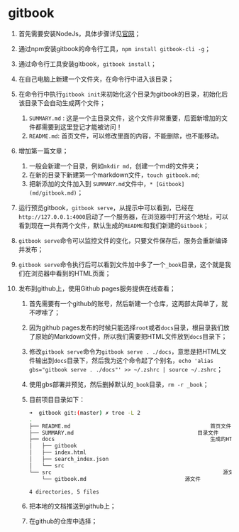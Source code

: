 # gitbook

1. 首先需要安装NodeJs，具体步骤详见[官网](https://nodejs.org/en/)；

2. 通过npm安装gitbook的命令行工具，`npm install gitbook-cli -g`；

3. 通过命令行工具安装gitbook，`gitbook install`；

4. 在自己电脑上新建一个文件夹，在命令行中进入该目录；

5. 在命令行中执行`gitbook init`来初始化这个目录为gitbook的目录，初始化后该目录下会自动生成两个文件；

   1. `SUMMARY.md` : 这是一个主目录文件，这个文件非常重要，后面新增加的文件都需要到这里登记才能被访问！
   2. `README.md`: 首页文件，可以修改里面的内容，不能删除，也不能移动。

6. 增加第一篇文章；

   1. 一般会新建一个目录，例如`mkdir md`，创建一个md的文件夹；
   2. 在新的目录下新建第一个markdown文件，`touch gitbook.md`;
   3. 把新添加的文件加入到 `SUMMARY.md`文件中，`* [Gitbook](md/gitbook.md)`；

7. 运行预览gitbook，`gitbook serve`，从提示中可以看到，已经在`http://127.0.0.1:4000`启动了一个服务器，在浏览器中打开这个地址，可以看到现在一共有两个文件，默认生成的`README`和我们新建的`Gitbook`；

8. `gitbook serve`命令可以监控文件的变化，只要文件保存后，服务会重新编译并发布；

9. `gitbook serve`命令执行后可以看到文件加中多了一个`_book`目录，这个就是我们在浏览器中看到的HTML页面；

10. 发布到github上，使用Github pages服务提供在线查看；

    1. 首先需要有一个github的账号，然后新建一个仓库，这两部太简单了，就不啰嗦了；

    2. 因为github pages发布的时候只能选择`root`或者`docs`目录，根目录我们放了原始的Markdown文件，所以我们需要把HTML文件放到`docs`目录下；

    3. 修改`gitbook serve`命令为`gitbook serve . ./docs`，意思是把HTML文件输出到`docs`目录下，然后我为这个命令起了个别名，`echo 'alias gbs="gitbook serve . ./docs"' >> ~/.zshrc | source ~/.zshrc`；

    4. 使用gbs部署并预览，然后删掉默认的`_book`目录，`rm -r _book`；

    5. 目前项目目录如下：

       ```sh
       ➜  gitbook git:(master) ✗ tree -L 2
       .
       ├── README.md											首页文件
       ├── SUMMARY.md										目录文件
       ├── docs													生成的HTML文件加
       │   ├── gitbook
       │   ├── index.html
       │   ├── search_index.json
       │   └── src
       └── src														源文件加
           └── gitbook.md								源文件
       
       4 directories, 5 files
       ```

    6. 把本地的文档推送到github上；

    7. 在github的仓库中选择；